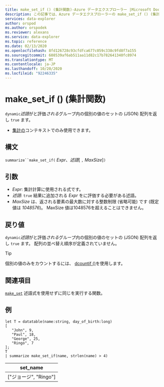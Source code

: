 ```yaml
---
title: make_set_if () (集計関数)-Azure データエクスプローラー |Microsoft Docs
description: この記事では、Azure データエクスプローラーの make_set_if () (集計関数) について説明します。
services: data-explorer
author: orspod
ms.author: orspodek
ms.reviewer: alexans
ms.service: data-explorer
ms.topic: reference
ms.date: 02/13/2020
ms.openlocfilehash: 8fd126728c93cfdfca677c059c338c9fd8f7a155
ms.sourcegitcommit: 608539af6ab511aa11d82c17b782641340fc8974
ms.translationtype: MT
ms.contentlocale: ja-JP
ms.lasthandoff: 10/20/2020
ms.locfileid: "92246335"
---
```

# <a name="make_set_if-aggregation-function"></a>make_set_if () (集計関数)

`dynamic`*述語*がと評価*される*グループ内の個別の値のセットの (JSON) 配列を返し `true` ます。

* [集計の](summarizeoperator.md)コンテキストでのみ使用できます。

## <a name="syntax"></a>構文

`summarize``make_set_if(` *Expr*、*述語*[ `,` *MaxSize*]`)`

## <a name="arguments"></a>引数

* *Expr*: 集計計算に使用される式です。
* *述語*: `true` 結果に追加される *Expr* をに評価する必要がある述語。
* *MaxSize* は、返される要素の最大数に対する整数制限 (省略可能) です (既定値は *1048576*)。 MaxSize 値は1048576を超えることはできません。

## <a name="returns"></a>戻り値

`dynamic`*述語*がと評価*される*グループ内の個別の値のセットの (JSON) 配列を返し `true` ます。
配列の並べ替え順序が定義されていません。

> [!TIP]
> 個別の値のみをカウントするには、 [dcountif ()](dcountif-aggfunction.md)を使用します。

## <a name="see-also"></a>関連項目

[`make_set`](./makeset-aggfunction.md) 述語式を使用せずに同じを実行する関数。

## <a name="example"></a>例

```kusto
let T = datatable(name:string, day_of_birth:long)
[
   "John", 9,
   "Paul", 18,
   "George", 25,
   "Ringo", 7
];
T
| summarize make_set_if(name, strlen(name) > 4)
```

|set_name|
|----|
|["ジョージ", "Ringo"]|